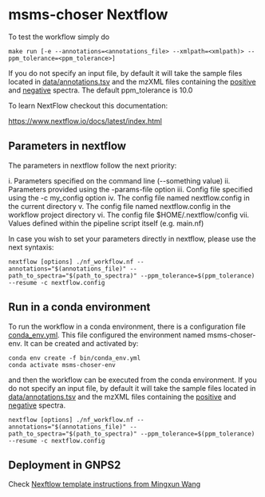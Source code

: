 # msms-choser Nextflow

To test the workflow simply do

```
make run [-e --annotations=<annotations_file> --xmlpath=<xmlpath)> --ppm_tolerance=<ppm_tolerance>]
```

If you do not specify an input file, by default it will take the sample files located in [data/annotations.tsv](data/annotations.tsv) and the mzXML files containing the [positive](data/sulfamethizine_positive_2pt5uL_01.mzXML) and [negative](data/sulfamethizine_negative_2pt5uL_01.mzXML) spectra. The default ppm_tolerance is 10.0

To learn NextFlow checkout this documentation:

https://www.nextflow.io/docs/latest/index.html

## Parameters in nextflow 

The parameters in nextflow follow the next priority:

i. Parameters specified on the command line (--something value)
ii. Parameters provided using the -params-file option
iii. Config file specified using the -c my_config option
iv. The config file named nextflow.config in the current directory
v. The config file named nextflow.config in the workflow project directory
vi. The config file $HOME/.nextflow/config
vii. Values defined within the pipeline script itself (e.g. main.nf)

In case you wish to set your parameters directly in nextflow, please use the next syntaxis:


```
nextflow [options] ./nf_workflow.nf --annotations="$(annotations_file)" --path_to_spectra="$(path_to_spectra)" --ppm_tolerance=$(ppm_tolerance) --resume -c nextflow.config
```

## Run in a conda environment

To run the workflow in a conda environment, there is a configuration file [conda_env.yml](bin/conda_env.yml). This file configured the environment named msms-choser-env. It can be created and activated by:

```
conda env create -f bin/conda_env.yml
conda activate msms-choser-env
```

and then the workflow can be executed from the conda environment. If you do not specify an input file, by default it will take the sample files located in [data/annotations.tsv](data/annotations.tsv) and the mzXML files containing the [positive](data/sulfamethizine_positive_2pt5uL_01.mzXML) and [negative](data/sulfamethizine_negative_2pt5uL_01.mzXML) spectra.

```
nextflow [options] ./nf_workflow.nf --annotations="$(annotations_file)" --path_to_spectra="$(path_to_spectra)" --ppm_tolerance=$(ppm_tolerance) --resume -c nextflow.config
```

## Deployment in GNPS2

Check [Nexftlow template instructions from Mingxun Wang](https://github.com/Wang-Bioinformatics-Lab/Nextflow_Workflow_Template)
